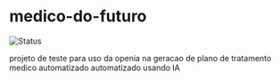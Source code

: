 
# medico-do-futuro
![Status](https://img.shields.io/badge/Status-Em%20Desenvolvimento-yellow)

projeto de teste para uso da openia na geracao de plano de tratamento medico automatizado automatizado usando IA
